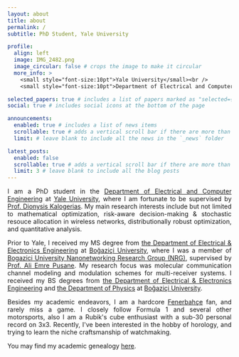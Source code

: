```yaml
---
layout: about
title: about
permalink: /
subtitle: PhD Student, Yale University

profile:
  align: left
  image: IMG_2482.png
  image_circular: false # crops the image to make it circular
  more_info: >
    <small style="font-size:10pt">Yale University</small><br />
    <small style="font-size:10pt">Department of Electrical and Computer Engineering</small><br />

selected_papers: true # includes a list of papers marked as "selected={true}"
social: true # includes social icons at the bottom of the page

announcements:
  enabled: true # includes a list of news items
  scrollable: true # adds a vertical scroll bar if there are more than 3 news items
  limit: # leave blank to include all the news in the `_news` folder

latest_posts:
  enabled: false
  scrollable: true # adds a vertical scroll bar if there are more than 3 new posts items
  limit: 3 # leave blank to include all the blog posts
---
```

<!-- <a href=" "> </a> -->

<p style="text-align: justify;">
I am a PhD student in the <a href="https://seas.yale.edu/departments/electrical-engineering">Department of Electrical and Computer Engineering</a> at <a href="https://www.yale.edu/">Yale University</a>, where I am fortunate to be supervised by <a href="https://www.dkalogerias.org/">Prof. Dionysis Kalogerias</a>. My main research interests include but not limited to mathematical optimization, risk-aware decision-making & stochastic resouce allocation in wireless networks, distributionally robust optimization, and quantitative analysis.
</p>

<p style="text-align: justify;">
Prior to Yale, I received my MS degree from <a href="https://ee.bogazici.edu.tr/">the Department of Electrical & Electronics Engineering</a> at <a href="https://www.bogazici.edu.tr/en_US">Boğaziçi University</a>, where I was a member of <a href="http://nrg.boun.edu.tr/">Bogazici University Nanonetworking Research Group (NRG)</a>, supervised by <a href="https://academics.boun.edu.tr/ali.pusane/">Prof. Ali Emre Pusane</a>. My research focus was molecular communication channel modeling and modulation schemes for multi-receiver systems. I received my BS degrees from <a href="https://ee.bogazici.edu.tr/">the Department of Electrical & Electronics Engineering</a> and <a href="https://phys.bogazici.edu.tr/">the Department of Physics</a> at <a href="https://www.bogazici.edu.tr/en_US">Boğaziçi University</a>.
</p>

<p style="text-align: justify;">
Besides my academic endeavors, I am a hardcore <a href="https://www.fenerbahce.org/">Fenerbahçe</a> fan, and rarely miss a game. I closely follow Formula 1 and several other motorsports, also I am a Rubik's cube enthusiast with a sub-30 personal record on 3x3. Recently, I've been interested in the hobby of horology, and trying to learn the niche craftsmanship of watchmaking.
</p>

You may find my academic genealogy [here](/assets/pdf/Academic_Genealogy.pdf).

<!-- <figure style="float: left; margin-right: 15px; max-width: 150px;">
  <a href="assets/pdf/Academic_Genealogy.pdf" target="_blank">
    <img src="assets/img/genealogy.PNG" alt="Genealogy Image" style="width: 100%; height: auto;">
  </a>
  <figcaption style="text-align: center; font-style: italic;">Academic Genealogy</figcaption>
</figure> -->
